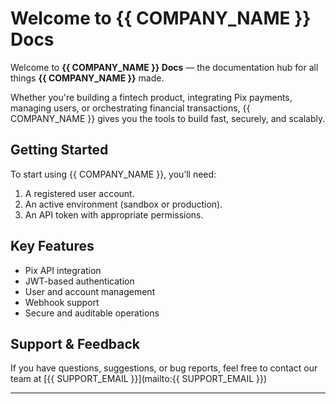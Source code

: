 # Welcome to {{ COMPANY_NAME }} Docs

Welcome to **{{ COMPANY_NAME }} Docs** — the documentation hub for all things **{{ COMPANY_NAME }}** made.

Whether you're building a fintech product, integrating Pix payments, managing users, or orchestrating financial transactions, {{ COMPANY_NAME }} gives you the tools to build fast, securely, and scalably.

## Getting Started

To start using {{ COMPANY_NAME }}, you’ll need:

1. A registered user account.
2. An active environment (sandbox or production).
3. An API token with appropriate permissions.

## Key Features

- Pix API integration
- JWT-based authentication
- User and account management
- Webhook support
- Secure and auditable operations

## Support & Feedback

If you have questions, suggestions, or bug reports, feel free to contact our team at [{{ SUPPORT_EMAIL }}](mailto:{{ SUPPORT_EMAIL }})

---

